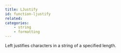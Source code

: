 ```yaml
---
title: LJustify
id: function-ljustify
related:
categories:
    - string
    - formatting
---
```


Left justifies characters in a string of a specified length.